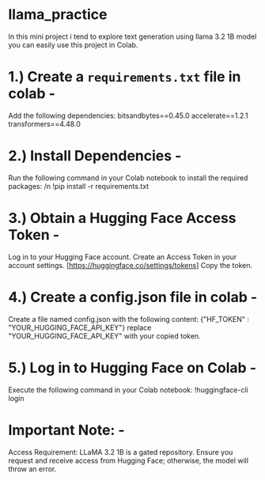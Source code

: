 # llama_practice
In this mini project i tend to explore text generation using llama 3.2 1B model
you can easily use this project in Colab.

# 1.) **Create a `requirements.txt` file** in colab - 
Add the following dependencies:
  bitsandbytes==0.45.0
  accelerate==1.2.1
  transformers==4.48.0

# 2.) **Install Dependencies** - 
Run the following command in your Colab notebook to install the required packages: /n
!pip install -r requirements.txt

# 3.) **Obtain a Hugging Face Access Token** - 
Log in to your Hugging Face account.
Create an Access Token in your account settings. [https://huggingface.co/settings/tokens]
Copy the token.

# 4.) **Create a config.json file** in colab - 
Create a file named config.json with the following content:
  {"HF_TOKEN" : "YOUR_HUGGING_FACE_API_KEY"} replace "YOUR_HUGGING_FACE_API_KEY" with your copied token.

# 5.) **Log in to Hugging Face on Colab** - 
Execute the following command in your Colab notebook:
  !huggingface-cli login

# **Important Note:** - 
Access Requirement: LLaMA 3.2 1B is a gated repository. Ensure you request and receive access from Hugging Face; otherwise, the model will throw an error.
